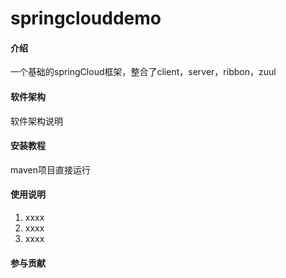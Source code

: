 # springclouddemo

#### 介绍
一个基础的springCloud框架，整合了client，server，ribbon，zuul

#### 软件架构
软件架构说明


#### 安装教程
maven项目直接运行

#### 使用说明

1.  xxxx
2.  xxxx
3.  xxxx

#### 参与贡献

